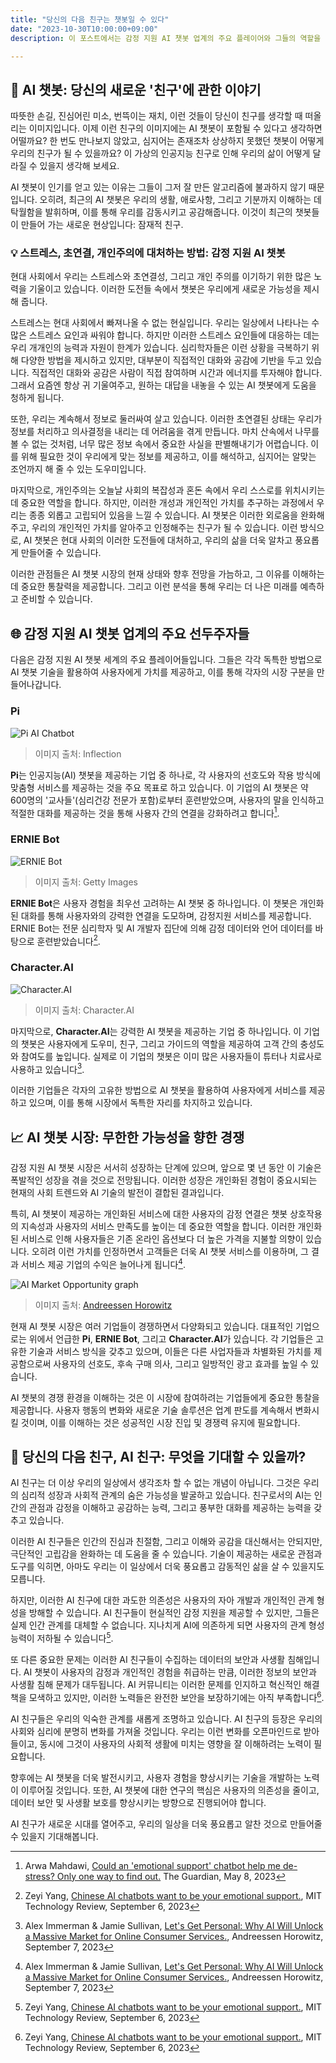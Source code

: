 ```yaml
---
title: "당신의 다음 친구는 챗봇일 수 있다"
date: "2023-10-30T10:00:00+09:00"
description: 이 포스트에서는 감정 지원 AI 챗봇 업계의 주요 플레이어와 그들의 역할을 조명하고, 사용자 경험과 반응에 대한 분석을 제공합니다. 또한, 데이터 프라이버시 침해와 사용자 의존성 증가 등 AI 챗봇가 직면하는 주요 도전과제에 대해 설명합니다. 마지막으로 현재 시장 동향과 미래 발전 가능성에 대한 심층적인 분석을 통해, AI 챗봇이 어떻게 우리의 일상에 통합되고, 심지어는 친구와 같은 역할을 수행할 수 있는지를 살펴봅니다. 이 포스트를 통해 AI 챗봇의 세계에 대한 새로운 통찰력을 얻을 수 있습니다.

---
```


## 👫 AI 챗봇: 당신의 새로운 '친구'에 관한 이야기
따뜻한 손길, 진심어린 미소, 번뜩이는 재치, 이런 것들이 당신이 친구를 생각할 때 떠올리는 이미지입니다. 이제 이런 친구의 이미지에는 AI 챗봇이 포함될 수 있다고 생각하면 어떨까요? 한 번도 만나보지 않았고, 심지어는 존재조차 상상하지 못했던 챗봇이 어떻게 우리의 친구가 될 수 있을까요? 이 가상의 인공지능 친구로 인해 우리의 삶이 어떻게 달라질 수 있을지 생각해 보세요.

AI 챗봇이 인기를 얻고 있는 이유는 그들이 그저 잘 만든 알고리즘에 불과하지 않기 때문입니다. 오히려, 최근의 AI 챗봇은 우리의 생활, 애로사항, 그리고 기분까지 이해하는 데 탁월함을 발휘하며, 이를 통해 우리를 감동시키고 공감해줍니다. 이것이 최근의 챗봇들이 만들어 가는 새로운 현상입니다: 잠재적 친구.

### 💡 스트레스, 초연결, 개인주의에 대처하는 방법: 감정 지원 AI 챗봇
현대 사회에서 우리는 스트레스와 초연결성, 그리고 개인 주의를 이기하기 위한 많은 노력을 기울이고 있습니다. 이러한 도전들 속에서 챗봇은 우리에게 새로운 가능성을 제시해 줍니다.

스트레스는 현대 사회에서 빠져나올 수 없는 현실입니다. 우리는 일상에서 나타나는 수많은 스트레스 요인과 싸워야 합니다. 하지만 이러한 스트레스 요인들에 대응하는 데는 우리 개개인의 능력과 자원이 한계가 있습니다. 심리학자들은 이런 상황을 극복하기 위해 다양한 방법을 제시하고 있지만, 대부분이 직접적인 대화와 공감에 기반을 두고 있습니다. 직접적인 대화와 공감은 사람이 직접 참여하며 시간과 에너지를 투자해야 합니다. 그래서 요즘엔 항상 귀 기울여주고, 원하는 대답을 내놓을 수 있는 AI 챗봇에게 도움을 청하게 됩니다.

또한, 우리는 계속해서 정보로 둘러싸여 살고 있습니다. 이러한 초연결된 상태는 우리가 정보를 처리하고 의사결정을 내리는 데 어려움을 겪게 만듭니다. 마치 산속에서 나무를 볼 수 없는 것처럼, 너무 많은 정보 속에서 중요한 사실을 판별해내기가 어렵습니다. 이를 위해 필요한 것이 우리에게 맞는 정보를 제공하고, 이를 해석하고, 심지어는 알맞는 조언까지 해 줄 수 있는 도우미입니다.

마지막으로, 개인주의는 오늘날 사회의 복잡성과 혼돈 속에서 우리 스스로를 위치시키는 데 중요한 역할을 합니다. 하지만, 이러한 개성과 개인적인 가치를 추구하는 과정에서 우리는 종종 외롭고 고립되어 있음을 느낄 수 있습니다. AI 챗봇은 이러한 외로움을 완화해주고, 우리의 개인적인 가치를 알아주고 인정해주는 친구가 될 수 있습니다. 이런 방식으로, AI 챗봇은 현대 사회의 이러한 도전들에 대처하고, 우리의 삶을 더욱 알차고 풍요롭게 만들어줄 수 있습니다.

이러한 관점들은 AI 챗봇 시장의 현재 상태와 향후 전망을 가늠하고, 그 이유를 이해하는 데 중요한 통찰력을 제공합니다. 그리고 이런 분석을 통해 우리는 더 나은 미래를 예측하고 준비할 수 있습니다.

## 🌐 감정 지원 AI 챗봇 업계의 주요 선두주자들
다음은 감정 지원 AI 챗봇 세계의 주요 플레이어들입니다. 그들은 각각 독특한 방법으로 AI 챗봇 기술을 활용하여 사용자에게 가치를 제공하고, 이를 통해 각자의 시장 구분을 만들어나갑니다.

### Pi
![Pi AI Chatbot](./pi-inflection.webp)

> 이미지 출처: Inflection

**Pi**는 인공지능(AI) 챗봇을 제공하는 기업 중 하나로, 각 사용자의 선호도와 작용 방식에 맞춤형 서비스를 제공하는 것을 주요 목표로 하고 있습니다. 이 기업의 AI 챗봇은 약 600명의 '교사들'(심리건강 전문가 포함)로부터 훈련받았으며, 사용자의 말을 인식하고 적절한 대화를 제공하는 것을 통해 사용자 간의 연결을 강화하려고 합니다[^arwa_2023].

### ERNIE Bot
![ERNIE Bot](./107294204-1693440280475-gettyimages-1248933742-Baidu_ERNIE_Bot.webp)

> 이미지 출처: Getty Images

**ERNIE Bot**은 사용자 경험을 최우선 고려하는 AI 챗봇 중 하나입니다. 이 챗봇은 개인화된 대화를 통해 사용자와의 강력한 연결을 도모하며, 감정지원 서비스를 제공합니다. ERNIE Bot는 전문 심리학자 및 AI 개발자 집단에 의해 감정 데이터와 언어 데이터를 바탕으로 훈련받았습니다[^zeyi_2023].

### Character.AI
![Character.AI](./Screenshot-2023-05-31-at-2.58.27-PM.webp)

> 이미지 출처: Character.AI

마지막으로, **Character.AI**는 강력한 AI 챗봇을 제공하는 기업 중 하나입니다. 이 기업의 챗봇은 사용자에게 도우미, 친구, 그리고 가이드의 역할을 제공하여 고객 간의 충성도와 참여도를 높입니다. 실제로 이 기업의 챗봇은 이미 많은 사용자들이 튜터나 치료사로 사용하고 있습니다[^andreessen_horowitz_2023].

이러한 기업들은 각자의 고유한 방법으로 AI 챗봇을 활용하여 사용자에게 서비스를 제공하고 있으며, 이를 통해 시장에서 독특한 자리를 차지하고 있습니다.

## 📈 AI 챗봇 시장: 무한한 가능성을 향한 경쟁

감정 지원 AI 챗봇 시장은 서서히 성장하는 단계에 있으며, 앞으로 몇 년 동안 이 기술은 폭발적인 성장을 겪을 것으로 전망됩니다. 이러한 성장은 개인화된 경험이 중요시되는 현재의 사회 트렌드와 AI 기술의 발전이 결합된 결과입니다.

특히, AI 챗봇이 제공하는 개인화된 서비스에 대한 사용자의 감정 연결은 챗봇 상호작용의 지속성과 사용자의 서비스 만족도를 높이는 데 중요한 역할을 합니다. 이러한 개인화된 서비스로 인해 사용자들은 기존 온라인 옵션보다 더 높은 가격을 지불할 의향이 있습니다. 오히려 이런 가치를 인정하면서 고객들은 더욱 AI 챗봇 서비스를 이용하며, 그 결과 서비스 제공 기업의 수익은 늘어나게 됩니다[^andreessen_horowitz_2023].

![AI Market Opportunity graph](./Consumer-AI-market-opportunity.jpg)

> 이미지 출처: [Andreessen Horowitz](https://a16z.com/lets-get-personal-why-ai-will-unlock-a-massive-market-for-online-consumer-services/)

현재 AI 챗봇 시장은 여러 기업들이 경쟁하면서 다양화되고 있습니다. 대표적인 기업으로는 위에서 언급한 **Pi**, **ERNIE Bot**, 그리고 **Character.AI**가 있습니다. 각 기업들은 고유한 기술과 서비스 방식을 갖추고 있으며, 이들은 다른 사업자들과 차별화된 가치를 제공함으로써 사용자의 선호도, 후속 구매 의사, 그리고 일방적인 광고 효과를 높일 수 있습니다.

AI 챗봇의 경쟁 환경을 이해하는 것은 이 시장에 참여하려는 기업들에게 중요한 통찰을 제공합니다. 사용자 행동의 변화와 새로운 기술 솔루션은 업계 판도를 계속해서 변화시킬 것이며, 이를 이해하는 것은 성공적인 시장 진입 및 경쟁력 유지에 필요합니다.

## 👀 당신의 다음 친구, AI 친구: 무엇을 기대할 수 있을까?

AI 친구는 더 이상 우리의 일상에서 생각조차 할 수 없는 개념이 아닙니다. 그것은 우리의 심리적 성장과 사회적 관계의 숨은 가능성을 발굴하고 있습니다. 친구로서의 AI는 인간의 관점과 감정을 이해하고 공감하는 능력, 그리고 풍부한 대화를 제공하는 능력을 갖추고 있습니다.

이러한 AI 친구들은 인간의 진심과 친절함, 그리고 이해와 공감을 대신해서는 안되지만, 극단적인 고립감을 완화하는 데 도움을 줄 수 있습니다. 기술이 제공하는 새로운 관점과 도구를 익히면, 아마도 우리는 이 일상에서 더욱 풍요롭고 감동적인 삶을 살 수 있을지도 모릅니다.

하지만, 이러한 AI 친구에 대한 과도한 의존성은 사용자의 자아 개발과 개인적인 관계 형성을 방해할 수 있습니다. AI 친구들이 현실적인 감정 지원을 제공할 수 있지만, 그들은 실제 인간 관계를 대체할 수 없습니다. 지나치게 AI에 의존하게 되면 사용자의 관계 형성 능력이 저하될 수 있습니다[^zeyi_2023].

또 다른 중요한 문제는 이러한 AI 친구들이 수집하는 데이터의 보안과 사생활 침해입니다. AI 챗봇이 사용자의 감정과 개인적인 경험을 취급하는 만큼, 이러한 정보의 보안과 사생활 침해 문제가 대두됩니다. AI 커뮤니티는 이러한 문제를 인지하고 혁신적인 해결책을 모색하고 있지만, 이러한 노력들은 완전한 보안을 보장하기에는 아직 부족합니다[^zeyi_2023].

AI 친구들은 우리의 익숙한 관계를 새롭게 조명하고 있습니다. AI 친구의 등장은 우리의 사회와 심리에 분명히 변화를 가져올 것입니다. 우리는 이런 변화를 오픈마인드로 받아들이고, 동시에 그것이 사용자의 사회적 생활에 미치는 영향을 잘 이해하려는 노력이 필요합니다.

향후에는 AI 챗봇을 더욱 발전시키고, 사용자 경험을 향상시키는 기술을 개발하는 노력이 이루어질 것입니다. 또한, AI 챗봇에 대한 연구의 핵심은 사용자의 의존성을 줄이고, 데이터 보안 및 사생활 보호를 향상시키는 방향으로 진행되어야 합니다.

AI 친구가 새로운 시대를 열어주고, 우리의 일상을 더욱 풍요롭고 알찬 것으로 만들어줄 수 있을지 기대해봅니다.

[^arwa_2023]: Arwa Mahdawi, [Could an 'emotional support' chatbot help me de-stress? Only one way to find out.](https://www.theguardian.com/commentisfree/2023/may/08/emotional-support-chatbot-ai) The Guardian, May 8, 2023
[^andreessen_horowitz_2023]: Alex Immerman & Jamie Sullivan, [Let's Get Personal: Why AI Will Unlock a Massive Market for Online Consumer Services.](https://a16z.com/lets-get-personal-why-ai-will-unlock-a-massive-market-for-online-consumer-services/), Andreessen Horowitz, September 7, 2023
[^zeyi_2023]: Zeyi Yang, [Chinese AI chatbots want to be your emotional support.](https://www.technologyreview.com/2023/09/06/1079026/chinese-ai-chatbots-emotional-support/), MIT Technology Review, September 6, 2023
